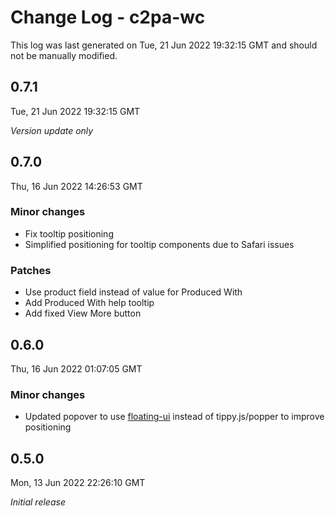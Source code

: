 # Change Log - c2pa-wc

This log was last generated on Tue, 21 Jun 2022 19:32:15 GMT and should not be manually modified.

## 0.7.1
Tue, 21 Jun 2022 19:32:15 GMT

_Version update only_

## 0.7.0
Thu, 16 Jun 2022 14:26:53 GMT

### Minor changes

- Fix tooltip positioning
- Simplified positioning for tooltip components due to Safari issues

### Patches

- Use product field instead of value for Produced With
- Add Produced With help tooltip
- Add fixed View More button

## 0.6.0
Thu, 16 Jun 2022 01:07:05 GMT

### Minor changes

- Updated popover to use [floating-ui](https://github.com/floating-ui/floating-ui) instead of tippy.js/popper to improve positioning

## 0.5.0
Mon, 13 Jun 2022 22:26:10 GMT

_Initial release_


